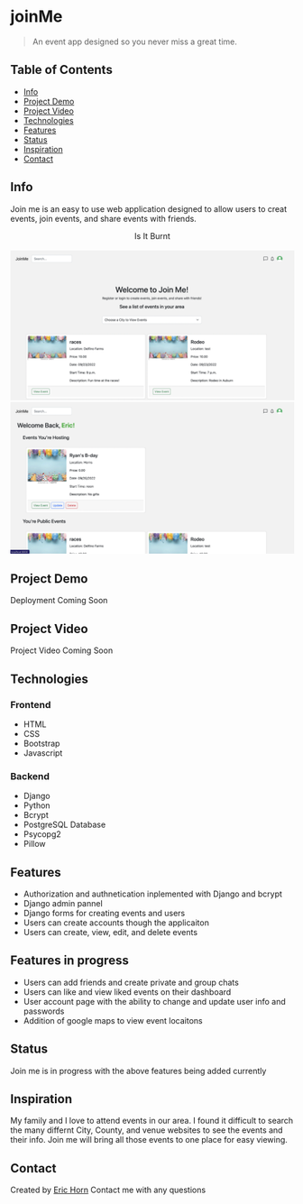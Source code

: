 # joinMe
>An event app designed so you never miss a great time.

## Table of Contents

* [Info](#info)
* [Project Demo](#project-demo)
* [Project Video](#project-video)
* [Technologies](#technologies)
* [Features](#features)
* [Status](#status)
* [Inspiration](#inspiration)
* [Contact](#contact)

## Info
Join me is an easy to use web application designed to allow users to creat events, join events, and share events with friends.

<div align='center'>Is It Burnt</div>
<br/>
<div align='center'>
<img src="./joinmehome.png">
</kbd>
<kbd>
<img src="./joinmedash.png">
</kbd>
</div>

## Project Demo

Deployment Coming Soon

## Project Video

Project Video Coming Soon

## Technologies
### Frontend
* HTML
* CSS
* Bootstrap
* Javascript

### Backend
* Django
* Python
* Bcrypt
* PostgreSQL Database
* Psycopg2
* Pillow

## Features
* Authorization and authnetication inplemented with Django and bcrypt
* Django admin pannel
* Django forms for creating events and users
* Users can create accounts though the applicaiton
* Users can create, view, edit, and delete events

## Features in progress
* Users can add friends and create private and group chats
* Users can like and view liked events on their dashboard
* User account page with the ability to change and update user info and passwords
* Addition of google maps to view event locaitons 

## Status

Join me is in progress with the above features being added currently 

## Inspiration

My family and I love to attend events in our area. I found it difficult to search the many differnt City, County, and venue websites to see the events and their info. Join me will bring all those events to one place for easy viewing. 

## Contact
Created by [Eric Horn](www.linkedin.com/in/eric-horn-60143454)
Contact me with any questions